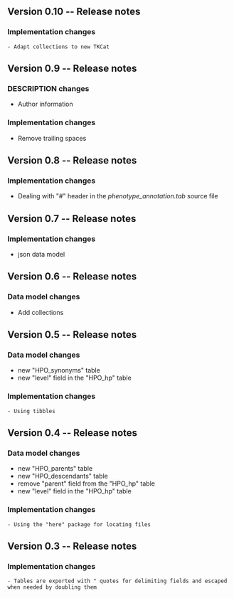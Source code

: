 <!----------------------------------------------------------------------------->
<!----------------------------------------------------------------------------->
## Version 0.10 -- Release notes

### Implementation changes

	- Adapt collections to new TKCat

<!----------------------------------------------------------------------------->
<!----------------------------------------------------------------------------->
## Version 0.9 -- Release notes

### DESCRIPTION changes

   - Author information

### Implementation changes
   
   - Remove trailing spaces


<!----------------------------------------------------------------------------->
<!----------------------------------------------------------------------------->
## Version 0.8 -- Release notes

### Implementation changes
   
   - Dealing with "#" header in the *phenotype_annotation.tab* source file


<!----------------------------------------------------------------------------->
<!----------------------------------------------------------------------------->
## Version 0.7 -- Release notes

### Implementation changes
   
   - json data model


<!----------------------------------------------------------------------------->
<!----------------------------------------------------------------------------->
## Version 0.6 -- Release notes

### Data model changes
   
   - Add collections


<!----------------------------------------------------------------------------->
<!----------------------------------------------------------------------------->
## Version 0.5 -- Release notes

### Data model changes

   - new "HPO_synonyms" table
   - new "level" field in the "HPO_hp" table

### Implementation changes

	- Using tibbles

<!----------------------------------------------------------------------------->
<!----------------------------------------------------------------------------->
## Version 0.4 -- Release notes

### Data model changes

   - new "HPO_parents" table
   - new "HPO_descendants" table
   - remove "parent" field from the "HPO_hp" table
   - new "level" field in the "HPO_hp" table

### Implementation changes

	- Using the "here" package for locating files

<!----------------------------------------------------------------------------->
<!----------------------------------------------------------------------------->
## Version 0.3 -- Release notes

### Implementation changes

	- Tables are exported with " quotes for delimiting fields and escaped when needed by doubling them
